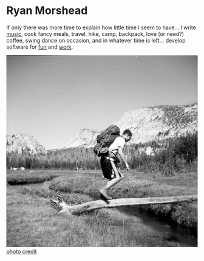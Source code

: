 # Ryan Morshead

If only there was more time to explain how little time I seem to have... I write
[music](projects#music),
cook fancy meals, travel, hike, camp, backpack, love (or need?) coffee, swing dance on occasion,
and in whatever time is left... develop software for
[fun](projects#software)
and
[work](resume).

<figure class="image" style="margin: 0px">
  <img src="images/backpacking_yosemite_2017.jpg"/>
  <figcaption>
    <a href="https://www.instagram.com/bigmackpackin/?hl=en">
      <i class="fa fa-instagram"></i>
      photo credit
    </a>
  </figcaption>
</figure>
